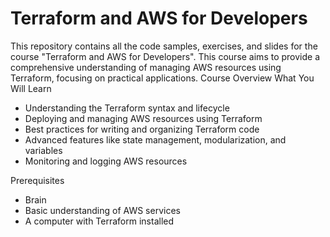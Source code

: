 # Terraform and AWS for Developers

This repository contains all the code samples, exercises, and slides for the course "Terraform and AWS for Developers". This course aims to provide a comprehensive understanding of managing AWS resources using Terraform, focusing on practical applications.
Course Overview
What You Will Learn

* Understanding the Terraform syntax and lifecycle
* Deploying and managing AWS resources using Terraform
* Best practices for writing and organizing Terraform code
* Advanced features like state management, modularization, and variables
* Monitoring and logging AWS resources

Prerequisites

* Brain
* Basic understanding of AWS services
* A computer with Terraform installed
